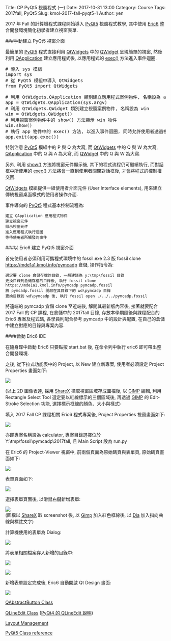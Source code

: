 Title: CP PyQt5 視窗程式 (一)
Date: 2017-10-31 13:00
Category: Course
Tags: 2017fall, PyQt5
Slug: kmol-2017-fall-pyqt5-1
Author: yen

2017 年 Fall 的計算機程式課程開始導入 <a href="http://pyqt.sourceforge.net/Docs/PyQt5/modules.html">PyQt5</a> 視窗程式教學, 其中使用 <a href="https://eric-ide.python-projects.org">Eric6</a> 整合開發環境簡化初學者建立視窗表單.

<!-- PELICAN_END_SUMMARY -->

###手動建立 PyQt5 視窗介面

最簡單的 <a href="http://pyqt.sourceforge.net/Docs/PyQt5/modules.html">PyQt5</a> 程式直接利用 <a href="http://doc.qt.io/qt-5/qtwidgets-module.html">QtWidgets</a> 中的 <a href="http://doc.qt.io/qt-5/qwidget.html">QWidget</a> 呈現簡單的視窗, 然後利用 <a href="http://doc.qt.io/qt-5/qapplication.html">QApplication</a> 建立應用程式後, 以應用程式的 <a href="http://doc.qt.io/qt-5/qapplication.html#exec">exec()</a> 方法進入事件迴圈.

<pre class="brush: python">
# 導入 sys 模組
import sys
# 從 PyQt5 模組中導入 QtWidgets
from PyQt5 import QtWidgets

# 利用 QtWidgets.QApplication 類別建立應用程式案例物件, 名稱設為 app
app = QtWidgets.QApplication(sys.argv)
# 利用 QtWidgets.QWidget 類別建立視窗案例物件, 名稱設為 win
win = QtWidgets.QWidget()
# 利用視窗案例物件中的 show() 方法顯示 win 物件
win.show()
# 執行 app 物件中的 exec() 方法, 以進入事件迴圈, 同時允許使用者透過視窗右上方的 x 按鈕, 關閉視窗.
app.exit(app.exec())
</pre>

特別注意 <a href="http://pyqt.sourceforge.net/Docs/PyQt5/modules.html">PyQt5</a> 模組中的 P 與 Q 為大寫, 而 <a href="http://doc.qt.io/qt-5/qtwidgets-module.html">QtWidgets</a> 中的 Q 與 W 為大寫, <a href="http://doc.qt.io/qt-5/qapplication.html">QApplication</a> 中的 Q 與 A 為大寫, 而 <a href="http://doc.qt.io/qt-5/qwidget.html">QWidget</a> 中的 Q 與 W 為大寫.

另外, 利用 <a href="http://doc.qt.io/qt-5/qwidget.html#show">show()</a> 方法將視窗元件顯示後, 其下的程式流程仍可繼續執行, 而對話框中所使用的 <a href="http://doc.qt.io/qt-5/qapplication.html#exec">exec()</a> 方法將會一直到使用者關閉對話框後, 才會將程式的控制權交回.

<a href="http://doc.qt.io/qt-5/qtwidgets-module.html">QtWidgets</a> 模組提供一組使用者介面元件 (User Interface elements), 用來建立傳統視窗桌面樣式的使用者操作介面.

事件導向的 <a href="http://pyqt.sourceforge.net/Docs/PyQt5/modules.html">PyQt5</a> 程式基本控制流程為:

    建立 QApplication 應用程式物件
    建立視窗元件
    顯示視窗元件
    進入應用程式執行迴圈
    等待使用者所觸發的事件

###以 Eric6 建立 PyQt5 視窗介面

首先使用者必須利用可攜程式環境中的 fossil.exe 2.3 版 fossil clone https://mde1a1.kmol.info/pymcadp 倉儲, 操作指令為:

    選定要 clone 倉儲存檔的目錄, 一般建議為 y:\tmp\fossil 目錄
    更換目錄到倉儲存檔的目錄後, 執行 fossil clone https://mde1a1.kmol.info/pymcadp pymcadp.fossil
    將 pymcadp.fossil 開啟在其目錄下的 wd\pymcadp 目錄
    更換目錄到 wd\pymcadp 後, 執行 fossil open ./../../pymcadp.fossil

將遠端的 pymcadp 倉儲 clone 至近端後, 解開其最新版內容後, 接著就要配合 2017 Fall 的 CP 課程, 在倉儲中的 2017fall 目錄, 存放本學期隨後與課程配合的 Eric6 專案及程式碼, 各學員則配合參考 pymcadp 中的設計與配置, 在自己的倉儲中建立對應的目錄與專案內容.

####啟動 Eric6 IDE

在隨身碟中啟動 Eric6 只要點按 start.bat 後, 在命令列中執行 eric6 即可帶出整合開發環境.

之後, 從下拉式功能表中的 Project, 以 New 建立新專案, 使用者必須設定 Project Properties 畫面如下:

<img class = "border" src="./../data/images/eric6_project_properties.png"></img>

(以上 2D 圖像表達, 採用 <a href="https://getsharex.com/">ShareX</a> 擷取視窗區域存成圖檔後, 以 <a href="https://www.gimp.org/">GIMP</a> 編輯, 利用 Rectangle Select Tool 選定要以紅線標示的三個區域後, 再透過 <a href="https://www.gimp.org/">GIMP</a> 的 Edit-Stroke Selection 功能, 選擇標示框線的顏色、大小與樣式)

填入 2017 Fall CP 課程相關 Eric6 程式專案後,  Project Properties 視窗畫面如下:

<img class = "border" src="./../data/images/eric6_project_properties2.png"></img>

亦即專案名稱設為 calculator, 專案目錄選擇位於 Y:\tmp\fossil\pymcadp\2017fall, 且 Main Script 設為 run.py

在 Eric6 的 Project-Viewer 視窗中, 前兩個頁面為原始碼頁與表單頁, 原始碼頁畫面如下:

<img class = "border" src="./../data/images/eric6_sources_tab.png"></img>

表單頁面如下:

<img class = "border" src="./../data/images/eric6_forms_tab.png"></img>

選擇表單頁面後, 以滑鼠右鍵新增表單:

<img class = "border" src="./../data/images/eric6_new_form.png"></img> <br />(圖檔以 <a href="https://getsharex.com/">ShareX</a> 取 screenshot 後, 以 <a href="https://www.gimp.org/">Gimp</a> 加入紅色框線後, 以 <a href="https://sourceforge.net/projects/dia-installer/">Dia</a> 加入指向曲線與標註文字)

計算機使用的表單為 Dialog:

<img class = "border" src="./../data/images/eric6_new_form_dialog.png"></img>

將表單相關檔案存入新增的目錄中:

<img class = "border" src="./../data/images/eric6_new_form_new_folder.png"></img>

<img class = "border" src="./../data/images/eric6_new_form_ui_dialog.png"></img>

新增表單設定完成後, Eric6 自動開啟 Qt Design 畫面:

<img class = "border" src="./../data/images/eric6_qt_designer.png"></img>

<a href="http://doc.qt.io/qt-5/qabstractbutton.html">QAbstractButton Class</a>

<a href="http://doc.qt.io/qt-5/qlineedit.html">QLineEdit Class</a> (<a href="http://pyqt.sourceforge.net/Docs/PyQt4/qlineedit.html">PyQt4 的 QLineEdit 說明</a>)

<a href="http://doc.qt.io/qt-5/layout.html">Layout Management</a>

<a href="http://pyqt.sourceforge.net/Docs/PyQt5/class_reference.html">PyQt5 Class reference</a>

